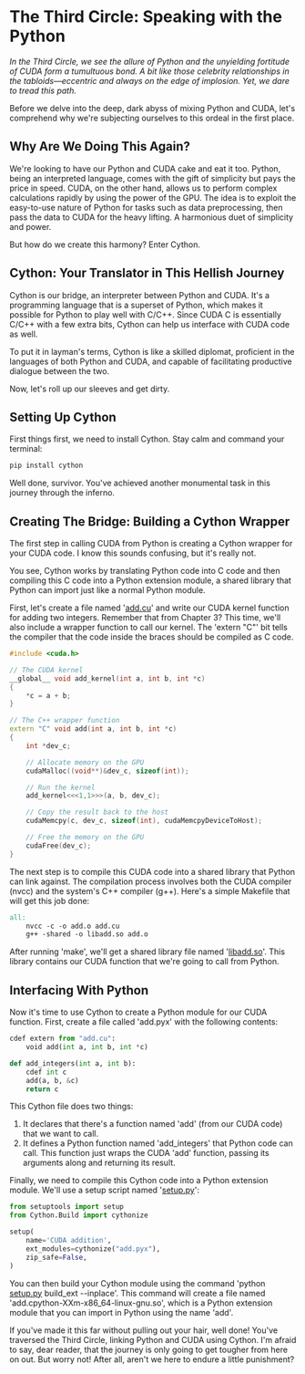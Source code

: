 # The Third Circle: Speaking with the Python

*In the Third Circle, we see the allure of Python and the unyielding fortitude of CUDA form a tumultuous bond. A bit like those celebrity relationships in the tabloids—eccentric and always on the edge of implosion. Yet, we dare to tread this path.*

Before we delve into the deep, dark abyss of mixing Python and CUDA, let's comprehend why we're subjecting ourselves to this ordeal in the first place.

## Why Are We Doing This Again?

We're looking to have our Python and CUDA cake and eat it too. Python, being an interpreted language, comes with the gift of simplicity but pays the price in speed. CUDA, on the other hand, allows us to perform complex calculations rapidly by using the power of the GPU. The idea is to exploit the easy-to-use nature of Python for tasks such as data preprocessing, then pass the data to CUDA for the heavy lifting. A harmonious duet of simplicity and power.

But how do we create this harmony? Enter Cython.

## Cython: Your Translator in This Hellish Journey

Cython is our bridge, an interpreter between Python and CUDA. It's a programming language that is a superset of Python, which makes it possible for Python to play well with C/C++. Since CUDA C is essentially C/C++ with a few extra bits, Cython can help us interface with CUDA code as well.

To put it in layman's terms, Cython is like a skilled diplomat, proficient in the languages of both Python and CUDA, and capable of facilitating productive dialogue between the two.

Now, let's roll up our sleeves and get dirty.

## Setting Up Cython

First things first, we need to install Cython. Stay calm and command your terminal:

```bash
pip install cython
```

Well done, survivor. You've achieved another monumental task in this journey through the inferno.

## Creating The Bridge: Building a Cython Wrapper

The first step in calling CUDA from Python is creating a Cython wrapper for your CUDA code. I know this sounds confusing, but it's really not.

You see, Cython works by translating Python code into C code and then compiling this C code into a Python extension module, a shared library that Python can import just like a normal Python module.

First, let's create a file named '[add.cu](http://add.cu/)' and write our CUDA kernel function for adding two integers. Remember that from Chapter 3? This time, we'll also include a wrapper function to call our kernel. The 'extern "C"' bit tells the compiler that the code inside the braces should be compiled as C code.

```cpp
#include <cuda.h>

// The CUDA kernel
__global__ void add_kernel(int a, int b, int *c)
{
    *c = a + b;
}

// The C++ wrapper function
extern "C" void add(int a, int b, int *c)
{
    int *dev_c;

    // Allocate memory on the GPU
    cudaMalloc((void**)&dev_c, sizeof(int));

    // Run the kernel
    add_kernel<<<1,1>>>(a, b, dev_c);

    // Copy the result back to the host
    cudaMemcpy(c, dev_c, sizeof(int), cudaMemcpyDeviceToHost);

    // Free the memory on the GPU
    cudaFree(dev_c);
}
```

The next step is to compile this CUDA code into a shared library that Python can link against. The compilation process involves both the CUDA compiler (nvcc) and the system's C++ compiler (g++). Here's a simple Makefile that will get this job done:

```makefile
all:
    nvcc -c -o add.o add.cu
    g++ -shared -o libadd.so add.o
```

After running 'make', we'll get a shared library file named '[libadd.so](http://libadd.so/)'. This library contains our CUDA function that we're going to call from Python.

## Interfacing With Python

Now it's time to use Cython to create a Python module for our CUDA function. First, create a file called 'add.pyx' with the following contents:

```python
cdef extern from "add.cu":
    void add(int a, int b, int *c)

def add_integers(int a, int b):
    cdef int c
    add(a, b, &c)
    return c
```

This Cython file does two things:

1. It declares that there's a function named 'add' (from our CUDA code) that we want to call.
2. It defines a Python function named 'add_integers' that Python code can call. This function just wraps the CUDA 'add' function, passing its arguments along and returning its result.

Finally, we need to compile this Cython code into a Python extension module. We'll use a setup script named '[setup.py](http://setup.py/)':

```python
from setuptools import setup
from Cython.Build import cythonize

setup(
    name='CUDA addition',
    ext_modules=cythonize("add.pyx"),
    zip_safe=False,
)
```

You can then build your Cython module using the command 'python [setup.py](http://setup.py/) build_ext --inplace'. This command will create a file named 'add.cpython-XXm-x86_64-linux-gnu.so', which is a Python extension module that you can import in Python using the name 'add'.

If you've made it this far without pulling out your hair, well done! You've traversed the Third Circle, linking Python and CUDA using Cython. I'm afraid to say, dear reader, that the journey is only going to get tougher from here on out. But worry not! After all, aren't we here to endure a little punishment?